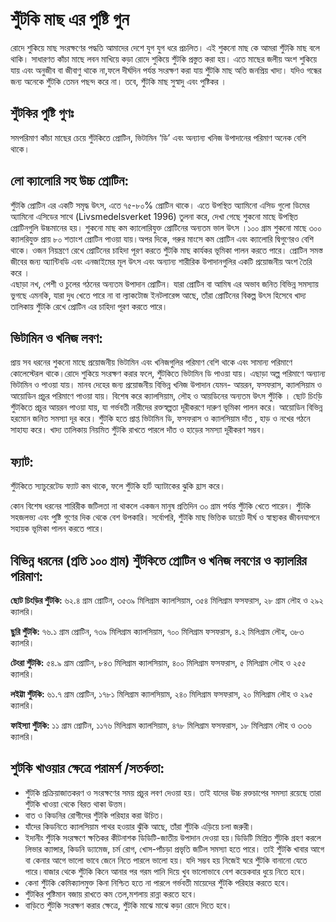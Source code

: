 ﻿---
date: 2020-05-17
tag: 
  - Dried Fish
  - Nutrition
author: Ayesha Akter
location: Dhaka  
---

# শুঁটকি মাছ এর পুষ্টি গুন

রোদে শুকিয়ে মাছ সংরক্ষণের পদ্ধতি  আমাদের  দেশে যুগ যুগ ধরে প্রচলিত। এই শুকনো মাছ কে আমরা শুঁটকি মাছ বলে থাকি। সাধারণত কাঁচা মাছে লবন মাখিয়ে কড়া রোদে শুকিয়ে শুঁটকি প্রস্তুত করা হয়। এতে মাছের  জলীয় অংশ শুকিয়ে যায়  এবং অনুজীব বা জীবাণু থাকে না,ফলে দীর্ঘদিন পর্যন্ত সংরক্ষণ করা যায় শুঁটকি মাছ অতি জনপ্রিয় খাদ্য। যদিও গন্ধের জন্য অনেকে  শুঁটকি তেমন পছন্দ করে না। তবে, শুঁটকি মাছ সুস্বাদু এবং পুষ্টিকর ।

## শুঁটকির পুষ্টি গুণঃ
সমপরিমাণ কাঁচা মাছের চেয়ে শুঁটকিতে প্রোটিন, ভিটামিন  ‘ডি’ এবং অন্যান্য খনিজ উপাদানের পরিমাণ অনেক বেশি থাকে।

## লো ক্যালোরি সহ উচ্চ প্রোটিন:
শুঁটকি প্রোটিন এর একটি  সমৃদ্ধ উৎস, এতে ৭৫-৮০% প্রোটিন থাকে। এতে উপস্থিত অ্যামিনো এসিড গুলো ডিমের অ্যামিনো এসিডের সাথে (Livsmedelsverket 1996) তুলনা করে, দেখা গেছে শুকনো মাছে উপস্থিত   প্রোটিনগুলি উচ্চমানের হয়।  শুকনো মাছ কম ক্যালোরিযুক্ত প্রোটিনের অন্যতম ভাল উৎস ।১০০ গ্রাম শুকনো মাছে ৩০০ ক্যালরিযুক্ত প্রায় ৮০ শতাংশ প্রোটিন পাওয়া যায়।অপর দিকে, গরুর মাংসে কম প্রোটিন এবং ক্যালোরি দ্বিগুণেরও বেশি থাকে। ওজন নিয়ন্ত্রণে রেখে প্রোটিনের চাহিদা পূরণ করতে শুঁটকি মাছ কার্যকর ভূমিকা পালন করতে পারে।
প্রোটিন সমস্ত জীবের জন্য অ্যান্টিবডি এবং এনজাইমের মূল উৎস এবং অন্যান্য শারীরিক উপাদানগুলির একটি প্রয়োজনীয় অংশ তৈরি করে ।  
এছাড়া নখ, পেশী ও  চুলের গঠনের অন্যতম উপাদান  প্রোটিন। যারা প্রোটিন বা আমিষ এর অভাব জনিত বিভিন্ন সমস্যায় ভুগছে এমনকি,
যারা দুধ খেতে পারে না বা ল্যাকটোজ ইনটলারেন্স আছে, তাঁরা প্রোটিনের বিকল্প উৎস হিসেবে  খাদ্য তালিকায় শুঁটকি রেখে প্রোটিন এর চাহিদা পূরণ করতে পারে। 

## ভিটামিন ও খনিজ লবণ:
প্রায় সব ধরনের শুকনো মাছে   প্রয়োজনীয় ভিটামিন এবং খনিজগুলির পরিমাণ বেশি  থাকে এবং সামান্য পরিমাণে কোলেস্টেরল থাকে।রোদে শুকিয়ে সংরক্ষণ করার ফলে, শুঁটকিতে  ভিটামিন ডি পাওয়া যায়। এছাড়া অল্প পরিমাণে  অন্যান্য ভিটামিন ও পাওয়া যায়।
 মানব দেহের জন্য প্রয়োজনীয় বিভিন্ন খনিজ উপাদান যেমন- আয়রন, ফসফরাস, ক্যালসিয়াম ও আয়োডিন প্রচুর পরিমাণে পাওয়া যায়। বিশেষ করে ক্যালসিয়াম, লৌহ ও আয়ডিনের অন্যতম উৎস  শুঁটকি । ছোট চিংড়ি  শুঁটকিতে প্রচুর আয়রন পাওয়া যায়, যা গর্ভবতী নারীদের রক্তস্বল্পতা দূরীকরণে দারুণ ভূমিকা পালন করে।
আয়োডিন বিভিন্ন হরমোন জনিত সমস্যা দূর করে। শুঁটকি হতে প্রাপ্ত ভিটামিন ডি, ফসফরাস ও ক্যালসিয়াম দাঁত , হাড় ও নখের  গঠনে সাহায্য করে।
খাদ্য তালিকায় নিয়মিত শুঁটকি রাখতে পারলে দাঁত ও হাড়ের সমস্যা দূরীকরণ সম্ভব।

## ফ্যাট:
শুঁটকিতে   স্যাচুরেটেড ফ্যাট কম থাকে, ফলে শুঁটকি  হার্ট অ্যাটাকের ঝুকি হ্রাস করে।


কোন বিশেষ ধরনের শারিরীক জটিলতা না থাকলে একজন মানুষ প্রতিদিন ৩০ গ্রাম পর্যন্ত শুঁটকি খেতে পারেন। 
শুঁটকি সহজলভ্য এবং পুষ্টি গুণের দিক থেকে বেশ উপকারি। 
সর্বোপরি, শুঁটকি মাছ ভিত্তিক ডায়েট  দীর্ঘ ও স্বাস্থ্যকর জীবনযাপনে সহায়ক ভূমিকা পালন করতে  পারে।

## বিভিন্ন  ধরনের  (প্রতি ১০০ গ্রাম) শুঁটকিতে প্রোটিন ও খনিজ লবণের ও ক্যালরির পরিমাণ:

**ছোট চিংড়ির শুঁটকি:** ৬২.৪ গ্রাম প্রোটিন, ৩৫৩৯ মিলিগ্রাম ক্যালসিয়াম, ৩৫৪ মিলিগ্রাম ফসফরাস, ২৮ গ্রাম লৌহ ও ২৯২ ক্যালরি।


**ছুরি শুঁটকি:** ৭৬.১ গ্রাম প্রোটিন, ৭৩৯ মিলিগ্রাম ক্যালসিয়াম, ৭০০ মিলিগ্রাম ফসফরাস, ৪.২ মিলিগ্রাম লৌহ, ৩৮৩ ক্যালরি।


**টেংরা শুঁটকি:** ৫৪.৯ গ্রাম প্রোটিন, ৮৪৩ মিলিগ্রাম ক্যালসিয়াম, ৪০০ মিলিগ্রাম ফসফরাস, ৫ মিলিগ্রাম লৌহ ও ২৫৫ ক্যালরি।


**লইট্টা শুঁটকি:** ৬১.৭ গ্রাম প্রোটিন, ১৭৮১ মিলিগ্রাম ক্যালসিয়াম, ২৪০ মিলিগ্রাম ফসফরাস, ২০ মিলিগ্রাম লৌহ ও ২৯৫ ক্যালরি।


**ফাইস্যা  শুঁটকি:** ১১ গ্রাম প্রোটিন, ১১৭৬ মিলিগ্রাম ক্যালসিয়াম, ৪৭৮ মিলিগ্রাম ফসফরাস, ১৮ মিলিগ্রাম লৌহ ও ৩৩৬ ক্যালরি।


## শুটকি খাওয়ার ক্ষেত্রে পরামর্শ /সতর্কতা:

- শুঁটকি প্রক্রিয়াজাতকরণ ও সংরক্ষণের সময় প্রচুর লবণ দেওয়া হয়। তাই যাদের উচ্চ রক্তচাপের  সমস্যা রয়েছে তারা শুঁটকি খাওয়া থেকে বিরত থাকা উত্তম।  
- বাত ও কিডনির রোগীদের  শুঁটকি পরিহার   করা উচিত।
-  যাঁদের কিডনিতে ক্যালসিয়াম পাথর হওয়ার ঝুঁকি আছে, তাঁরা শুঁটকি এড়িয়ে চলা জরুরী।
- ইদানীং শুঁটকি সংরক্ষণে ক্ষতিকর কীটনাশক ডিডিটি-জাতীয় উপাদান দেওয়া হয়।ডিডিটি  মিশ্রিত শুঁটকি গ্রহণ করলে লিভার ক্যান্সার, কিডনি ড্যামেজ, চর্ম রোগ, খোস-পাঁচড়া প্রভৃতি জটিল সমস্যা হতে পারে। তাই শুঁটকি খাবার আগে বা কেনার আগে ভালো ভাবে জেনে নিতে পারলে ভালো হয়। যদি সম্ভব হয় নিজেই ঘরে শুঁটকি বানানো যেতে পারে।বাজার থেকে শুঁটকি কিনে আনার পর গরম পানি দিয়ে খুব ভালোভাবে বেশ কয়েকবার ধুয়ে নিতে হবে।
-  কেনা শুঁটকি কেমিক্যালমুক্ত কিনা নিশ্চিত হতে না পারলে গর্ভবতী মায়েদের শুঁটকি পরিহার করতে হবে।
- শুঁটকির পুষ্টিমান বজায় রাখতে কম তেল,মশলায় রান্না করতে হবে।
- বাড়িতে শুঁটকি সংরক্ষণ করার ক্ষেত্রে, শুঁটকি মাঝে মাঝে কড়া রোদে দিতে হবে।